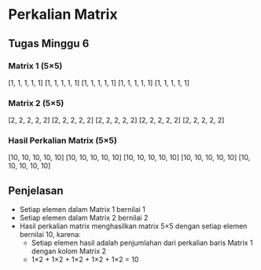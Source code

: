 # Perkalian Matrix

## Tugas Minggu 6

### Matrix 1 (5×5)

[1, 1, 1, 1, 1]
[1, 1, 1, 1, 1]
[1, 1, 1, 1, 1]
[1, 1, 1, 1, 1]
[1, 1, 1, 1, 1]


### Matrix 2 (5×5)

[2, 2, 2, 2, 2]
[2, 2, 2, 2, 2]
[2, 2, 2, 2, 2]
[2, 2, 2, 2, 2]
[2, 2, 2, 2, 2]


### Hasil Perkalian Matrix (5×5)

[10, 10, 10, 10, 10]
[10, 10, 10, 10, 10]
[10, 10, 10, 10, 10]
[10, 10, 10, 10, 10]
[10, 10, 10, 10, 10]

## Penjelasan

- Setiap elemen dalam Matrix 1 bernilai 1
- Setiap elemen dalam Matrix 2 bernilai 2
- Hasil perkalian matrix menghasilkan matrix 5×5 dengan setiap elemen bernilai 10, karena:
  - Setiap elemen hasil adalah penjumlahan dari perkalian baris Matrix 1 dengan kolom Matrix 2
  - 1×2 + 1×2 + 1×2 + 1×2 + 1×2 = 10
